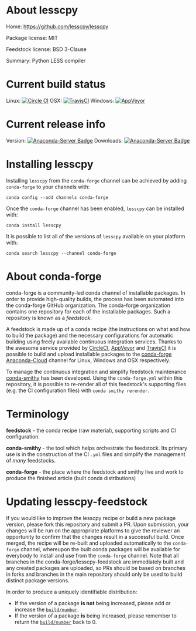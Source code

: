 About lesscpy
=============

Home: https://github.com/lesscpy/lesscpy

Package license: MIT

Feedstock license: BSD 3-Clause

Summary: Python LESS compiler



Current build status
====================

Linux: [![Circle CI](https://circleci.com/gh/conda-forge/lesscpy-feedstock.svg?style=shield)](https://circleci.com/gh/conda-forge/lesscpy-feedstock)
OSX: [![TravisCI](https://travis-ci.org/conda-forge/lesscpy-feedstock.svg?branch=master)](https://travis-ci.org/conda-forge/lesscpy-feedstock)
Windows: [![AppVeyor](https://ci.appveyor.com/api/projects/status/github/conda-forge/lesscpy-feedstock?svg=True)](https://ci.appveyor.com/project/conda-forge/lesscpy-feedstock/branch/master)

Current release info
====================
Version: [![Anaconda-Server Badge](https://anaconda.org/conda-forge/lesscpy/badges/version.svg)](https://anaconda.org/conda-forge/lesscpy)
Downloads: [![Anaconda-Server Badge](https://anaconda.org/conda-forge/lesscpy/badges/downloads.svg)](https://anaconda.org/conda-forge/lesscpy)

Installing lesscpy
==================

Installing `lesscpy` from the `conda-forge` channel can be achieved by adding `conda-forge` to your channels with:

```
conda config --add channels conda-forge
```

Once the `conda-forge` channel has been enabled, `lesscpy` can be installed with:

```
conda install lesscpy
```

It is possible to list all of the versions of `lesscpy` available on your platform with:

```
conda search lesscpy --channel conda-forge
```


About conda-forge
=================

conda-forge is a community-led conda channel of installable packages.
In order to provide high-quality builds, the process has been automated into the
conda-forge GitHub organization. The conda-forge organization contains one repository
for each of the installable packages. Such a repository is known as a *feedstock*.

A feedstock is made up of a conda recipe (the instructions on what and how to build
the package) and the necessary configurations for automatic building using freely
available continuous integration services. Thanks to the awesome service provided by
[CircleCI](https://circleci.com/), [AppVeyor](http://www.appveyor.com/)
and [TravisCI](https://travis-ci.org/) it is possible to build and upload installable
packages to the [conda-forge](https://anaconda.org/conda-forge)
[Anaconda-Cloud](http://docs.anaconda.org/) channel for Linux, Windows and OSX respectively.

To manage the continuous integration and simplify feedstock maintenance
[conda-smithy](http://github.com/conda-forge/conda-smithy) has been developed.
Using the ``conda-forge.yml`` within this repository, it is possible to re-render all of
this feedstock's supporting files (e.g. the CI configuration files) with ``conda smithy rerender``.


Terminology
===========

**feedstock** - the conda recipe (raw material), supporting scripts and CI configuration.

**conda-smithy** - the tool which helps orchestrate the feedstock.
                   Its primary use is in the construction of the CI ``.yml`` files
                   and simplify the management of *many* feedstocks.

**conda-forge** - the place where the feedstock and smithy live and work to
                  produce the finished article (built conda distributions)


Updating lesscpy-feedstock
==========================

If you would like to improve the lesscpy recipe or build a new
package version, please fork this repository and submit a PR. Upon submission,
your changes will be run on the appropriate platforms to give the reviewer an
opportunity to confirm that the changes result in a successful build. Once
merged, the recipe will be re-built and uploaded automatically to the
`conda-forge` channel, whereupon the built conda packages will be available for
everybody to install and use from the `conda-forge` channel.
Note that all branches in the conda-forge/lesscpy-feedstock are
immediately built and any created packages are uploaded, so PRs should be based
on branches in forks and branches in the main repository should only be used to
build distinct package versions.

In order to produce a uniquely identifiable distribution:
 * If the version of a package **is not** being increased, please add or increase
   the [``build/number``](http://conda.pydata.org/docs/building/meta-yaml.html#build-number-and-string).
 * If the version of a package **is** being increased, please remember to return
   the [``build/number``](http://conda.pydata.org/docs/building/meta-yaml.html#build-number-and-string)
   back to 0.
